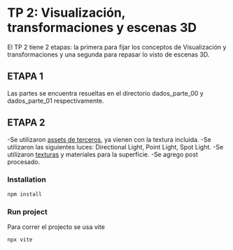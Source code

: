 # TP 2: Visualización, transformaciones y escenas 3D

El TP 2 tiene 2 etapas: la primera para fijar los conceptos de Visualización y transformaciones y una segunda para repasar lo visto de escenas 3D.

## ETAPA 1

Las partes se encuentra resueltas en el directorio dados_parte_00 y dados_parte_01 respectivamente.

## ETAPA 2

-Se utilizaron [assets de terceros](https://github.com/0xNicoo/TP-2-Tec-Interactivas/tree/main/parte_02/models), ya vienen con la textura incluida.
-Se utilizaron las siguientes luces: Directional Light, Point Light, Spot Light.
-Se utilizaron [texturas](https://github.com/0xNicoo/TP-2-Tec-Interactivas/tree/main/parte_02/textures) y materiales para la superficie.
-Se agrego post procesado.

### Installation

```
npm install
```

### Run project

Para correr el projecto se usa vite

```
npx vite
```


